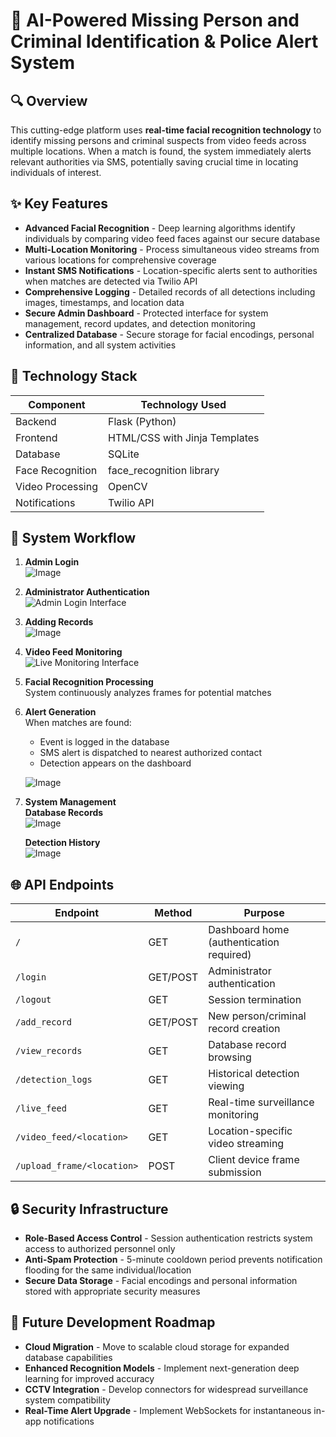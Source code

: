 # 📌 AI-Powered Missing Person and Criminal Identification & Police Alert System

## 🔍 Overview
This cutting-edge platform uses **real-time facial recognition technology** to identify missing persons and criminal suspects from video feeds across multiple locations. When a match is found, the system immediately alerts relevant authorities via SMS, potentially saving crucial time in locating individuals of interest.

## ✨ Key Features

- **Advanced Facial Recognition** - Deep learning algorithms identify individuals by comparing video feed faces against our secure database
- **Multi-Location Monitoring** - Process simultaneous video streams from various locations for comprehensive coverage
- **Instant SMS Notifications** - Location-specific alerts sent to authorities when matches are detected via Twilio API
- **Comprehensive Logging** - Detailed records of all detections including images, timestamps, and location data
- **Secure Admin Dashboard** - Protected interface for system management, record updates, and detection monitoring
- **Centralized Database** - Secure storage for facial encodings, personal information, and all system activities

## 🚀 Technology Stack

| Component | Technology Used |
|-----------|-----------------|
| Backend | Flask (Python) |
| Frontend | HTML/CSS with Jinja Templates |
| Database | SQLite |
| Face Recognition | face_recognition library |
| Video Processing | OpenCV |
| Notifications | Twilio API |

## 🔄 System Workflow
1. **Admin Login**  
   ![Image](https://github.com/user-attachments/assets/775e22cd-4204-4bbe-8527-8755f88576ba)

1. **Administrator Authentication**  
   ![Admin Login Interface](https://github.com/user-attachments/assets/095d9220-554d-409d-a4bc-53c9397c2a9d)

2. **Adding Records**  
   ![Image](https://github.com/user-attachments/assets/286aa271-7804-4683-ae0e-fbbba025a376)

3. **Video Feed Monitoring**  
   ![Live Monitoring Interface](https://github.com/user-attachments/assets/237e7067-90f1-4e8c-992b-3aaec8c2caa6)

4. **Facial Recognition Processing**  
   System continuously analyzes frames for potential matches

5. **Alert Generation**  
   When matches are found:
   - Event is logged in the database
   - SMS alert is dispatched to nearest authorized contact
   - Detection appears on the dashboard

   ![Image](https://github.com/user-attachments/assets/9365eca8-66fc-442e-9941-79fe60e1255e)

6. **System Management**  
   **Database Records**  
   ![Image](https://github.com/user-attachments/assets/e51fd3c6-b3eb-4dfa-8a27-77b2b17df67b)

   **Detection History**  
   ![Image](https://github.com/user-attachments/assets/2bc87da2-9411-423d-9216-6be604cad5f3)

## 🌐 API Endpoints

| Endpoint | Method | Purpose |
|----------|--------|---------|
| `/` | GET | Dashboard home (authentication required) |
| `/login` | GET/POST | Administrator authentication |
| `/logout` | GET | Session termination |
| `/add_record` | GET/POST | New person/criminal record creation |
| `/view_records` | GET | Database record browsing |
| `/detection_logs` | GET | Historical detection viewing |
| `/live_feed` | GET | Real-time surveillance monitoring |
| `/video_feed/<location>` | GET | Location-specific video streaming |
| `/upload_frame/<location>` | POST | Client device frame submission |

## 🔒 Security Infrastructure

- **Role-Based Access Control** - Session authentication restricts system access to authorized personnel only
- **Anti-Spam Protection** - 5-minute cooldown period prevents notification flooding for the same individual/location
- **Secure Data Storage** - Facial encodings and personal information stored with appropriate security measures

## 🚀 Future Development Roadmap

- **Cloud Migration** - Move to scalable cloud storage for expanded database capabilities
- **Enhanced Recognition Models** - Implement next-generation deep learning for improved accuracy
- **CCTV Integration** - Develop connectors for widespread surveillance system compatibility
- **Real-Time Alert Upgrade** - Implement WebSockets for instantaneous in-app notifications
